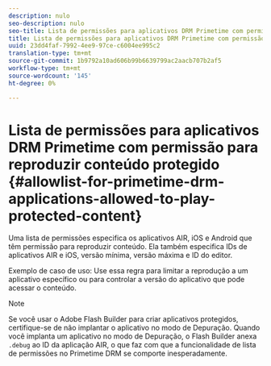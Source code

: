 ```yaml
---
description: nulo
seo-description: nulo
seo-title: Lista de permissões para aplicativos DRM Primetime com permissão para reproduzir conteúdo protegido
title: Lista de permissões para aplicativos DRM Primetime com permissão para reproduzir conteúdo protegido
uuid: 23dd4faf-7992-4ee9-97ce-c6004ee995c2
translation-type: tm+mt
source-git-commit: 1b9792a10ad606b99b6639799ac2aacb707b2af5
workflow-type: tm+mt
source-wordcount: '145'
ht-degree: 0%

---
```



# Lista de permissões para aplicativos DRM Primetime com permissão para reproduzir conteúdo protegido {#allowlist-for-primetime-drm-applications-allowed-to-play-protected-content}

Uma lista de permissões especifica os aplicativos AIR, iOS e Android que têm permissão para reproduzir conteúdo. Ela também especifica IDs de aplicativos AIR e iOS, versão mínima, versão máxima e ID do editor.

Exemplo de caso de uso: Use essa regra para limitar a reprodução a um aplicativo específico ou para controlar a versão do aplicativo que pode acessar o conteúdo.

>[!NOTE]
>
>Se você usar o Adobe Flash Builder para criar aplicativos protegidos, certifique-se de não implantar o aplicativo no modo de Depuração. Quando você implanta um aplicativo no modo de Depuração, o Flash Builder anexa `.debug` ao ID da aplicação AIR, o que faz com que a funcionalidade de lista de permissões no Primetime DRM se comporte inesperadamente.
